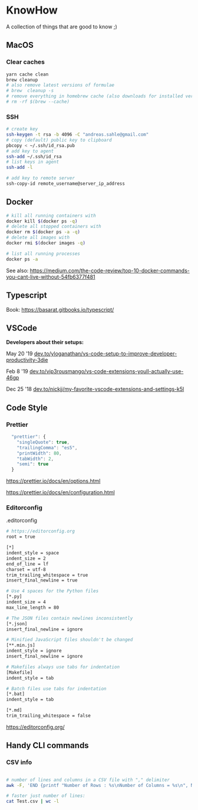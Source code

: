 # KnowHow

A collection of things that are good to know ;)

## MacOS

### Clear caches

```bash
yarn cache clean
brew cleanup
# also remove latest versions of formulae
# brew  cleanup -s
# remove everything in homebrew cache (also downloads for installed versions)
# rm -rf $(brew --cache)
```

### SSH

```bash
# create key
ssh-keygen -t rsa -b 4096 -C "andreas.sahle@gmail.com"
# copy (default) public key to clipboard
pbcopy < ~/.ssh/id_rsa.pub
# add key to agent
ssh-add ~/.ssh/id_rsa
# list keys in agent
ssh-add -l
```

```bash
# add key to remote server
ssh-copy-id remote_username@server_ip_address
```

## Docker

```bash
# kill all running containers with
docker kill $(docker ps -q)
# delete all stopped containers with
docker rm $(docker ps -a -q)
# delete all images with
docker rmi $(docker images -q)

# list all running processes
docker ps -a
```

See also:
https://medium.com/the-code-review/top-10-docker-commands-you-cant-live-without-54fb6377f481

## Typescript

Book: https://basarat.gitbooks.io/typescript/

## VSCode

**Developers about their setups:**

May 20 '19
[dev.to/yloganathan/vs-code-setup-to-improve-developer-productivity-3die](https://dev.to/yloganathan/vs-code-setup-to-improve-developer-productivity-3die)

Feb 8 '19
[dev.to/vip3rousmango/vs-code-extensions-youll-actually-use-46gp](https://dev.to/vip3rousmango/vs-code-extensions-youll-actually-use-46gp)

Dec 25 '18
[dev.to/nickjj/my-favorite-vscode-extensions-and-settings-k5l](https://dev.to/nickjj/my-favorite-vscode-extensions-and-settings-k5l)

## Code Style

### Prettier

```js
  "prettier": {
    "singleQuote": true,
    "trailingComma": "es5",
    "printWidth": 80,
    "tabWidth": 2,
    "semi": true
  }
```

https://prettier.io/docs/en/options.html

https://prettier.io/docs/en/configuration.html

### Editorconfig

.editorconfig

```bash
# https://editorconfig.org
root = true

[*]
indent_style = space
indent_size = 2
end_of_line = lf
charset = utf-8
trim_trailing_whitespace = true
insert_final_newline = true

# Use 4 spaces for the Python files
[*.py]
indent_size = 4
max_line_length = 80

# The JSON files contain newlines inconsistently
[*.json]
insert_final_newline = ignore

# Minified JavaScript files shouldn't be changed
[**.min.js]
indent_style = ignore
insert_final_newline = ignore

# Makefiles always use tabs for indentation
[Makefile]
indent_style = tab

# Batch files use tabs for indentation
[*.bat]
indent_style = tab

[*.md]
trim_trailing_whitespace = false
```

https://editorconfig.org/

## Handy CLI commands

### CSV info

```bash

# number of lines and columns in a CSV file with "," delimiter
awk -F, 'END {printf "Number of Rows : %s\nNumber of Columns = %s\n", NR, NF}' Test.csv

# faster just number of lines:
cat Test.csv | wc -l

```